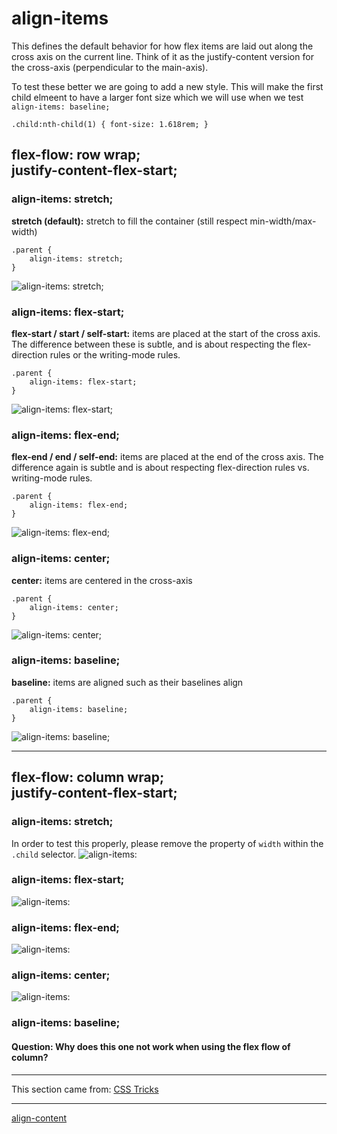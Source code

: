 # align-items
This defines the default behavior for how flex items are laid out along the cross axis on the current line. Think of it as the justify-content version for the cross-axis (perpendicular to the main-axis).

To test these better we are going to add a new style. This will make the first child elmeent to have a larger font size which we will use when we test `align-items: baseline;`
```
.child:nth-child(1) { font-size: 1.618rem; }
```

## flex-flow: row wrap;<br />justify-content-flex-start;
### align-items: stretch;
**stretch (default):** stretch to fill the container (still respect min-width/max-width)
```
.parent {
    align-items: stretch;
}
```
![align-items: stretch;](./screenshots/03%20-%20align-items_stretch_row.png)

### align-items: flex-start;
**flex-start / start / self-start:** items are placed at the start of the cross axis. The difference between these is subtle, and is about respecting the flex-direction rules or the writing-mode rules.
```
.parent {
    align-items: flex-start;
}
```
![align-items: flex-start;](./screenshots/00%20-%20align-items_flex-start_row.png)

### align-items: flex-end;
**flex-end / end / self-end:** items are placed at the end of the cross axis. The difference again is subtle and is about respecting flex-direction rules vs. writing-mode rules.
```
.parent {
    align-items: flex-end;
}
```
![align-items: flex-end;](./screenshots/01%20-%20align-items_flex-end_row.png)

### align-items: center;
**center:** items are centered in the cross-axis
```
.parent {
    align-items: center;
}
```
![align-items: center;](./screenshots/02%20-%20align-items_center_row.png)

### align-items: baseline;
**baseline:** items are aligned such as their baselines align
```
.parent {
    align-items: baseline;
}
```
![align-items: baseline;](./screenshots/04%20-%20align-items_baseline_row.png)

- - -

## flex-flow: column wrap;<br />justify-content-flex-start;
### align-items: stretch;
In order to test this properly, please remove the property of `width` within the `.child` selector.
![align-items: ](./screenshots/08%20-%20align-items_stretch_column.png)

### align-items: flex-start;
![align-items: ](./screenshots/05%20-%20align-items_flex-start_column.png)

### align-items: flex-end;
![align-items: ](./screenshots/06%20-%20align-items_flex-end_column.png)

### align-items: center;
![align-items: ](./screenshots/07%20-%20align-items_center_column.png)

### align-items: baseline;
#### Question: Why does this one not work when using the flex flow of column?

- - -

This section came from: [CSS Tricks](https://css-tricks.com/snippets/css/a-guide-to-flexbox/)

- - -

[align-content](./../06%20-%20align-content/)